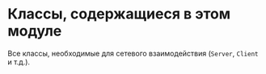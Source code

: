 # Классы, содержащиеся в этом модуле
Все классы, необходимые для сетевого взаимодействия (`Server`, `Client` и т.д.).